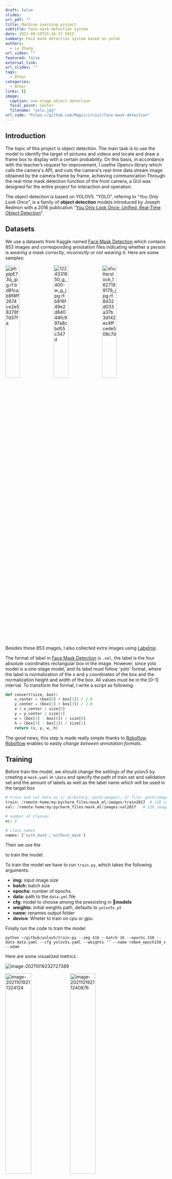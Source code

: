 ```yaml
---
draft: false
slides: 
url_pdf: ""
title: Machine Learning project
subtitle: Face mask detection system 
date: 2021-09-19T15:16:37.591Z
summary: Face mask detection system based on yolo5
authors:
  - Le Zhang
url_video: ""
featured: false
external_link: 
url_slides: ""
tags: 
  - Other
categories:
  - Other
links: []
image:
  caption: one-stage object detection
  focal_point: Center
  filename: "yolo.jpg"
url_code: "https://github.com/Magiccircuit/face-mask-detection"
---
```


## Introduction

The topic of this project is object detection. The main task is to use the model to identify the target of pictures and videos and locate and draw a frame box to display with a certain probability. On this basis, in accordance with the teacher’s request for improvement, I usethe Opencv library which calls the camera's API, and cuts the camera's real-time data stream image obtained by the camera frame by frame, achieving communication Through the real-time mask detection function of the front camera, a GUI was designed for the entire project for interaction and operation.

The object detection is based on YOLOV5.  “YOLO”, refering to “*You Only Look Once*”, is a family of **object detection** models introduced by Joseph Redmon with a 2016 publication “[You Only Look Once: Unified, Real-Time Object Detection](https://arxiv.org/pdf/1506.02640.pdf)”.



## Datasets

We use a datasets from Kaggle named  [Face Mask Detection](https://www.kaggle.com/andrewmvd/face-mask-detection) which contains 853 images and corresponding annotation files indicating whether a person is *wearing a mask correctly*, *incorrectly* or *not wearing it*. Here are some samples:

<img src="https://i.loli.net/2021/10/19/LUtMi3bvaFQVSjh.jpg" alt="phplpE73q_jpg.rf.bd81cab9f8ff2674ce2e58278f7d37fa" width= "30%"  /><img src="https://i.loli.net/2021/10/19/h8KtiZLSAcnMNwg.jpg" alt="1224331650_g_400-w_g_jpg.rf.b816f49e2d84044fc997a8cbd55c347d"  width= "30%"   /><img src="https://i.loli.net/2021/10/19/pzC7YTbUcgDmVNS.jpg" alt="shutterstock_1627199179_jpg.rf.8432d033a37b3d142ec4ffcede508c7d" width= "30%"  />




Besides these 853 images, I also collected extra images using [Labelme](https://github.com/wkentaro/labelme) .	


The format of label in [Face Mask Detection](https://www.kaggle.com/andrewmvd/face-mask-detection) is `.xml`, the label is the four absolute coordinates  rectangular box in the image. However, since yolo model is a one-stage model, and its label must follow 'yolo' format, where the label is normalization of the x and y coordinates of the box  and the normalization height and width of the box. All values must be in the [0-1] interval. To transform the format, I write a script as following:

```python
def convert(size, box):
    x_center = (box[0] + box[1]) / 2.0
    y_center = (box[2] + box[3]) / 2.0
    x = x_center / size[0]
    y = y_center / size[1]
    w = (box[1] - box[0]) / size[0]
    h = (box[3] - box[2]) / size[1]
    return (x, y, w, h)
```

The good news, this step is made really simple thanks to [Roboflow](https://roboflow.com/). [Roboflow](https://roboflow.com/) enables to easily *change between annotation formats*.

## Training

Before train the model,  we should change the settings of the yolov5 by creating a  `mask.yaml` in `\data` and specify the path of train set and validation set and the amount of labels as well as the label name which will be used in the target box

```python
# train and val data as 1) directory: path/images/, 2) file: path/images.txt, or 3) list: [path1/images/, path2/images/]
train: /remote-home/my/pycharm_files/mask_ml/images/train2017  # 128 images
val: /remote-home/my/pycharm_files/mask_ml/images/val2017   # 128 images

# number of classes
nc: 2

# class names
names: ['with_mask','without_mask']
```



Then we use the 

[code]: https://github.com/Magiccircuit/face-mask-detection

to train the model. 

To train the model we have to run `train.py`, which takes the following arguments:

- **img:** input image size
- **batch:** batch size
- **epochs:** number of epochs
- **data:** path to the `data.yml` file
- **cfg:** model to choose among the preexisting in 📁**models**
- **weights:** initial weights path, defaults to `yolov5s.pt` 
- **name:** renames output folder
- **device**: Wheter to train on *cpu* or *gpu.*

Finally run the code to train the model

```
python ~/github/yolov5/train.py --img 416 --batch 16 --epochs 150 --data data.yaml --cfg yolov5s.yaml --weights ‘’ --name robo4_epoch150_s --adam
```

Here are some visualized metrics :

![image-20211019232727389](https://i.loli.net/2021/10/19/meCBjq2DlZI5KHT.png)

<img src="https://i.loli.net/2021/10/19/qot1BKZ4k6RCjm9.png" alt="image-20211019211324124" width= "40%"  /><img src="https://i.loli.net/2021/10/19/hDmMgYpx41Okwf3.png" alt="image-20211019211240876" width= "40%"  />

The output of the model is the probability and the coordinates of the box, to visualize the result, use following script:

```python
from facenet_pytorch import MTCNN, extract_face
import matplotlib.image as mpl
import matplotlib.pyplot as plt
import os
import cv2

path = r'.\coco_images'
labels_path = r'.\coco_labels'
ims = os.listdir(path)
ignored_ones = []

for img in ims:

    im_path = path+'\\'+img
    im = mpl.imread(im_path)

    try:
        boxes, probs, points = mtcnn.detect(im, landmarks=True)
    except RuntimeError as e:
        print(f"Couldn't detect {im_path}")
        continue
        
    if boxes is not None:
        for box, prob in zip(boxes, probs):
            startX, startY, endX, endY = box.astype(int)

            color = (0,255,0) 
            cv2.putText(im, 
                        f'{prob:.1%}', 
                        (startX, startY - 10), 
                        fontFace=cv2.FONT_HERSHEY_SIMPLEX,
                        fontScale=.5, 
                        color=color,
                        thickness=2)
            cv2.rectangle(im, (startX, startY), (endX, endY), color, 2) 

        w= int(im.shape[0])
        h= int(im.shape[1])

        label = img.rstrip('.jpg')
        with open(rf'{labels_path}\{label}.txt', 'w') as f:
            for item in boxes:
                b = (startX, endX, startY, endY)
                # convert_to_darknet at 
                # https://gist.github.com/AlexanderNixon/fb741fa2e950c7e0228394027ff9dffc
                bb = convert_to_darknet((w,h), b) 
                box = ' '.join(item.astype(str))
                f.write(f"0 {box}\n")
        print(img)
        plt.imshow(im)
        plt.show()

    else:
        ignored_ones.append(im_path)
```

and finally we can get results as following:

<img src="https://i.loli.net/2021/10/19/HIGdWV7SykFtRaX.jpg" alt="shutterstock_1627199179_jpg.rf.8432d033a37b3d142ec4ffcede508c7d" width= "33%"  /><img src="https://i.loli.net/2021/10/19/3O7b6VhJKR4C5rs.jpg" alt="w1240-p16x9-0e48e0098f6e832f27d8b581b33bbc72b9967a63_jpg.rf.34ed1e8f70eebdabaf43ab9d40dc1c9b" width= "33%" /><img src="https://i.loli.net/2021/10/19/ctUPsBfw4ENmTG2.jpg" alt="126202-untitled-design-13_jpg.rf.56b50d413464989bb2232448a8fbb915" width= "33%" />


## Inference

To run inference, we have to call `detect.py`, and adjust the following parameters:

- **weights:** weights of the trained model
- **source:** input file/folder to run inference on, `0` for webcam
- **output:** directory to save results
- **iou-thres**: IOU threshold for NMS, defaults to `0.45`
- **conf-thres**: object confidence threshold



## GUI 

For better interactions, I design an GUI for the project, where user can upload a image or video and the results can be shown in the application, the whole project can be packed as a .exe application by `pyinstaller`, and can be used by anyone even this person has no knowledge of programming and AI. 

The main tool is `Qtdesiner`, and the UI contains 3 `push_button` and 2 `image box` to show the original picture and result picture. 

![image-20211019212159702](https://i.loli.net/2021/10/19/MQCe5w3lBucb1Ar.png)

Then we translate this `.ui` file to `.py` file, this process can be down with a python script. Finally we need to utilize the `signal` and `slot` function to connect the GUI with our program, the core class is as follows:

```python
class MyMainWindow(QMainWindow,Ui_MainWindow):
    def __init__(self,parent=None):
        super(MyMainWindow,self).__init__(parent)
        self.setupUi(self)
    def opencamera(self):
        os.system('python detect.py --source 0 --weights weights/best.pt --conf-thres 0.6')
    def openimage(self):
        imgName, imgType = QFileDialog.getOpenFileName(self, "打开图片", "", "*.jpg;;*.png;;All Files(*)")
        #print(imgName,imgType)
        os.system('python detect.py --source %s --weights weights/best.pt --conf-thres 0.6'%imgName)
        path='D:/mlfinal_pj/inference'
        folder_name=os.listdir(path)[-1]
        img_name=os.listdir(path+'/'+folder_name)[0]
        img_path=path+'/'+folder_name+'/'+img_name
        print(img_path)
        jpg = QtGui.QPixmap(imgName).scaled(self.label.width(), self.label.height())
        jpg_detect=QtGui.QPixmap(img_path).scaled(self.label.width(), self.label.height())
        self.label.setPixmap(jpg)
        self.label_2.setPixmap(jpg_detect)
    def openvedio(self):
        vedioName, vedioType = QFileDialog.getOpenFileName(self, "打开图片", "", "*.jpg;;*.png;;All Files(*)")
        print(vedioName)
        os.system('python detect.py --source %s --weights weights/best.pt --conf-thres 0.60'%vedioName)
```

 This is the final program(left is image detection and right are video detection):

![image-20211019213731744](https://i.loli.net/2021/10/19/1BFKvtwqRIOb9pm.png)



